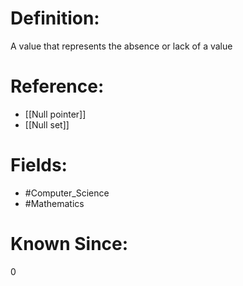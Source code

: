 

# Definition:
A value that represents the absence or lack of a value

# Reference:
- [[Null pointer]]
- [[Null set]]

# Fields: 
- #Computer_Science
- #Mathematics

# Known Since:
0

